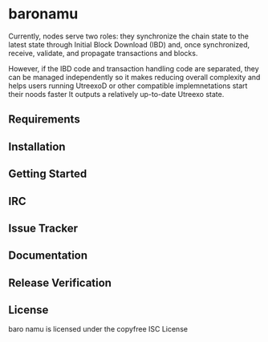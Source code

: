 # baronamu
Currently, nodes serve two roles: they synchronize the chain state to the latest state through Initial Block Download (IBD) and, once synchronized, receive, validate, and propagate transactions and blocks. 

However, if the IBD code and transaction handling code are separated, they can be managed independently so it makes reducing overall complexity and helps users running UtreexoD or other compatible implemnetations start their noods faster
It outputs a relatively up-to-date Utreexo state. 
## Requirements

## Installation

## Getting Started

## IRC

## Issue Tracker

## Documentation

## Release Verification

## License
baro namu is licensed under the copyfree ISC License
